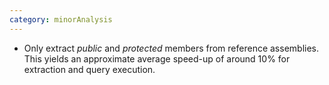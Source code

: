 ```yaml
---
category: minorAnalysis
---
```

* Only extract *public* and *protected* members from reference assemblies. This yields an approximate average speed-up of around 10% for extraction and query execution.
